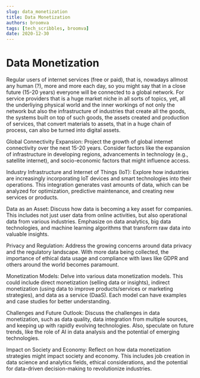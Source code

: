 ```yaml
---
slug: data_monetization
title: Data Monetization
authors: broomva
tags: [tech_scribbles, broomva]
date: 2020-12-30
---
```

# Data Monetization

Regular users of internet services (free or paid), that is, nowadays allmost any human (?), more and more each day, so you might say that in a close future (15-20 years) everyone will be connected to a global network. For service providers that is a huge market niche in all sorts of topics, yet, all the underliying physical world and the inner workings of not only the network but also the infrastructure of industries that create all the goods, the systems built on top of such goods, the assets created and production of services, that convert materials to assets, that in a huge chain of process, can also be turned into digital assets.

Global Connectivity Expansion: Project the growth of global internet connectivity over the next 15-20 years. Consider factors like the expansion of infrastructure in developing regions, advancements in technology (e.g., satellite internet), and socio-economic factors that might influence access.

Industry Infrastructure and Internet of Things (IoT): Explore how industries are increasingly incorporating IoT devices and smart technologies into their operations. This integration generates vast amounts of data, which can be analyzed for optimization, predictive maintenance, and creating new services or products.

Data as an Asset: Discuss how data is becoming a key asset for companies. This includes not just user data from online activities, but also operational data from various industries. Emphasize on data analytics, big data technologies, and machine learning algorithms that transform raw data into valuable insights.

Privacy and Regulation: Address the growing concerns around data privacy and the regulatory landscape. With more data being collected, the importance of ethical data usage and compliance with laws like GDPR and others around the world becomes paramount.

Monetization Models: Delve into various data monetization models. This could include direct monetization (selling data or insights), indirect monetization (using data to improve products/services or marketing strategies), and data as a service (DaaS). Each model can have examples and case studies for better understanding.

Challenges and Future Outlook: Discuss the challenges in data monetization, such as data quality, data integration from multiple sources, and keeping up with rapidly evolving technologies. Also, speculate on future trends, like the role of AI in data analysis and the potential of emerging technologies.

Impact on Society and Economy: Reflect on how data monetization strategies might impact society and economy. This includes job creation in data science and analytics fields, ethical considerations, and the potential for data-driven decision-making to revolutionize industries.